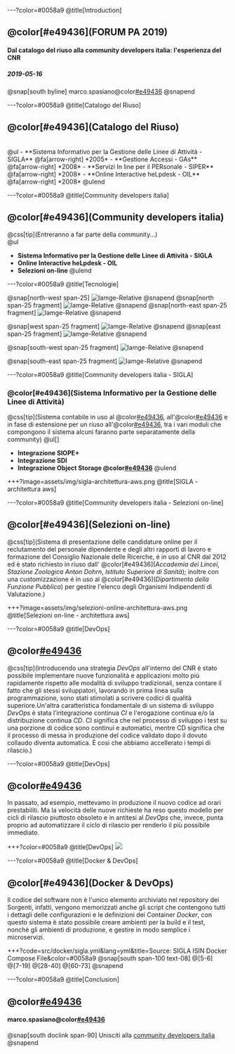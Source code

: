 ---?color=#0058a9
@title[Introduction]

## @color[#e49436](FORUM PA 2019)
#### Dal catalogo del riuso alla community developers italia: l'esperienza del CNR
##### 2019-05-16

@snap[south byline]
marco.spasiano@color[#e49436](@cnr.it)
@snapend

---?color=#0058a9
@title[Catalogo del Riuso]
## @color[#e49436](Catalogo del Riuso)
<br>
@ul
- **Sistema Informativo per la Gestione delle Linee di Attività - SIGLA**	@fa[arrow-right] *2005*
- **Gestione Accessi - GAs** @fa[arrow-right] *2008*
- **Servizi In line per il PERsonale - SIPER** @fa[arrow-right] *2008*
- **Online Interactive heLpdesk - OIL** @fa[arrow-right] *2008*
@ulend

---?color=#0058a9
@title[Community developers italia]
## @color[#e49436](Community developers italia)
@css[tip](Entreranno a far parte della community...)
<br>
@ul
- **Sistema Informativo per la Gestione delle Linee di Attività - SIGLA**
- **Online Interactive heLpdesk - OIL**
- **Selezioni on-line**
@ulend

---?color=#0058a9
@title[Tecnologie]

@snap[north-west span-25]
![Iamge-Relative](assets/img/java8_logo.png)
@snapend
@snap[north span-25 fragment]
![Iamge-Relative](assets/img/spring-boot.jpeg)
@snapend
@snap[north-east span-25 fragment]
![Iamge-Relative](assets/img/swarm_logo_final.png)
@snapend

@snap[west span-25 fragment]
![Iamge-Relative](assets/img/maven-logo-black-on-white.png)
@snapend
@snap[east span-25 fragment]
![Iamge-Relative](assets/img/postgresql.png)
@snapend

@snap[south-west span-25 fragment]
![Iamge-Relative](assets/img/bootstrap.png)
@snapend

@snap[south-east span-25 fragment]
![Iamge-Relative](assets/img/angular.png)
@snapend

---?color=#0058a9
@title[Community developers italia - SIGLA]
### @color[#e49436](Sistema Informativo per la Gestione delle Linee di Attività)
@css[tip](Sistema contabile in uso al @color[#e49436](*CNR*), all'@color[#e49436](*ISIN*)  e in fase di estensione per un riuso all'@color[#e49436](*ISS*), tra i vari moduli che compongono il sistema alcuni faranno parte separatamente della community)
@ul[]
- **Integrazione SIOPE+**
- **Integrazione SDI**
- **Integrazione Object Storage @color[#e49436](CMIS,AZURE,S3)**
@ulend

+++?image=assets/img/sigla-architettura-aws.png
@title[SIGLA - architettura aws]

---?color=#0058a9
@title[Community developers italia - Selezioni on-line]
## @color[#e49436](Selezioni on-line)
@css[tip](Sistema di presentazione delle candidature online per il reclutamento del personale dipendente e degli altri rapporti di lavoro e formazione del Consiglio Nazionale delle Ricerche, é in uso al CNR dal 2012 ed è stato richiesto in riuso dall' @color[#e49436](*Accademia dei Lincei*, *Stazione Zoologica Anton Dohrn*, *Istituto Superiore di Sanità*); inoltre con una customizzazione é in uso al @color[#e49436](*Dipartimento della Funzione Pubblica*) per gestire l'elenco degli Organismi Indipendenti di Valutazione.)

+++?image=assets/img/selezioni-online-architettura-aws.png
@title[Selezioni on-line - architettura aws]

---?color=#0058a9
@title[DevOps]
## @color[#e49436](DevOps)
@css[tip](Introducendo una strategia *DevOps* all'interno del CNR è stato possibile implementare nuove funzionalità e applicazioni molto più rapidamente rispetto alle modalità di sviluppo tradizionali, senza contare il fatto che gli stessi sviluppatori, lavorando in prima linea sulla programmazione, sono stati stimolati a scrivere codici di qualità superiore.Un'altra caratteristica fondamentale di un sistema di sviluppo *DevOps* è stata l’integrazione continua *CI* e l'erogazione continua e/o la distribuzione continua *CD*. CI significa che nel processo di sviluppo i test su una porzione di codice sono continui e automatici, mentre CD significa che il processo di messa in produzione del codice validato dopo il dovuto collaudo diventa automatica. È così che abbiamo accellerato i tempi di rilascio.)

---?color=#0058a9
@title[DevOps]
## @color[#e49436](DevOps)
In passato, ad esempio, mettevamo in produzione il nuovo codice ad orari prestabiliti. Ma la velocità delle nuove richieste ha reso questo modello per cicli di rilascio piuttosto obsoleto e in antitesi al *DevOps* che, invece, punta proprio ad automatizzare il ciclo di rilascio per renderlo il più possibile immediato.

+++?color=#0058a9
@title[DevOps]
![](assets/img/devops-app.jpg)

---?color=#0058a9
@title[Docker & DevOps]
## @color[#e49436](Docker & DevOps)
Il codice del software non è l'unico elemento archiviato nel repository dei Sorgenti, infatti, vengono memorizzati anche gli script che contengono tutti i dettagli delle configurazioni e le definizioni dei Container *Docker*, con questo sistema è stato possibile creare ambienti per la build e il test, nonchè gli ambienti di produzione, e gestire in modo semplice i microservizi.

+++?code=src/docker/sigla.yml&lang=yml&title=Source: SIGLA ISIN Docker Compose File&color=#0058a9
@snap[south span-100 text-08]
@[5-6]
@[7-19]
@[28-40]
@[60-73]
@snapend

---?color=#0058a9
@title[Conclusion]
## @color[#e49436](Domande?)
#### marco.spasiano@color[#e49436](@cnr.it)
@snap[south doclink span-90]
Unisciti alla [community developers italia](https://developers.italia.it/)
@snapend
